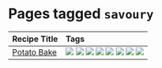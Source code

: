 # Pages tagged `savoury`

|Recipe Title|Tags
|:---|:---|
|[Potato Bake](../recipes/potatobake.md)|[![](https://img.shields.io/badge/tag-baked-517a72)](../tags/baked.md) [![](https://img.shields.io/badge/tag-cheesey-32613c)](../tags/cheesey.md) [![](https://img.shields.io/badge/tag-dairy-1754e4)](../tags/dairy.md) [![](https://img.shields.io/badge/tag-potato-9d5b24)](../tags/potato.md) [![](https://img.shields.io/badge/tag-profile-e4f90)](../tags/profile.md) [![](https://img.shields.io/badge/tag-savoury-9acea8)](../tags/savoury.md) [![](https://img.shields.io/badge/tag-sides-94b8ca)](../tags/sides.md) [![](https://img.shields.io/badge/tag-vegetarian-5b6ac0)](../tags/vegetarian.md)|